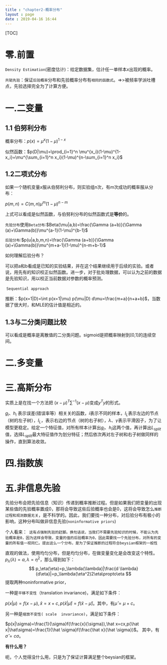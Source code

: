 ```yaml
---
title : "chapter2-概率分布"
layout : page
date : 2019-04-16 16:44
---
```


[TOC]



# 零.前置

`Density Estimation`(密度估计)：给定数据集，估计任一单样本$x$出现的概率。

`共轭先验`：保证`后验概率`分布和先验概率分布有`相同的函数式`。=>>被频率学派吐槽点，先验选择完全为了计算方便。



# 一.二变量

## 1.1 伯努利分布

概率分布：$p(x)=\mu^x(1-\mu)^{1-x}$

似然函数：$p(D|\mu)=\prod_{i=1}^n \mu^{x_i}(1-\mu)^{1-x_i}=\mu^{\sum_{i=1}^n x_i}(1-\mu)^{n-\sum_{i=1}^n x_i}$

## 1.2二项式分布

如果一个随机变量$x$服从伯努利分布，则实验组$n$次，有$m$次成功的概率服从分布：

$p(m,n)=C(m,n)\mu^m (1-\mu)^{n-m}$ 

上式可以看成是似然函数，与伯努利分布的似然函数式是**等价**的。

`先验分布`使用`Beta分布`:$Beta(\mu|a,b)=\frac{\Gamma (a+b)}{\Gamma (a)+\Gamma(b)}\mu^{a-1}(1-\mu)^{b-1}$

`后验分布`:$p(u|a,b,m,n)=\frac{\Gamma (a+b)}{\Gamma (a)+\Gamma(b)}\mu^{m+a-1}(1-\mu)^{n-m+b-1}$

如何理解后验分布？

​       可以把a和b看成是已知的实验结果，并在这个结果继续用于后续的实验。或者说，用先有的知识校正似然函数。进一步，对于批处理数据，可以认为之前的数据是先验知识，用以校正当前数据对参数的概率预测。

​       `Sequential approach`

推断：$p(x=1|D)=\int  p(x=1|\mu)  p(\mu|D) d\mu=\frac{m+a}{n+a+b}$，当数据了很大时，和MLE的估计值是相近的。

## 1.3与二分类问题比较

可以看成是概率是离散值的二分类问题。sigmoid是把概率映射到[0,1]的连续空间。

# 二.多变量



# 三.高斯分布

实质上是在找一个方法把   $(x-\mu)^T\sum ^{-1}(x-\mu)$变成$y^Ty$的形式。



$g_i、h_i$ 表示误差(错误率等）相关关的函数，$i$表示不同的样本，$I_L$表示左边的节点（树的左子树），$I_L$，表示右边的节点（树的右子树），$\lambda 、\gamma$表示平滑因子，为了让模型更稳定。给定一个特征值，对所有样本计算出$g_i、h_i$这两个值，再计算出$L_{split}$值，选择$L_{split}$最大特征值作为划分特征；然后依次再对左子树和右子树做同样的操作，直到算法收敛。

# 四.指数族



# 五.非信息先验

先验分布会把先验信息（知识）传递到概率推断过程。但是如果我们把变量的出现某些值的先验概率置成0，那将会导致这些后验概率也会是0，这将会导致怎么`推断过程和观测数据无关`，是不科学的。因此，我们要找一种分布，对后验分布有极小的影响，这种分布叫做非信息先验(`noninformative priors`)

个人看来：` 这有点强制先验的赶脚。换句话说，当我们不需要先验知识的时候，不能认为先验概率是0，因为这样会导致，变量的值的后验概率为0，因此需要找一个先验分布，对所有的变量的所有值一视同仁。提出这么一个分布，是为了保证推断的过程符合beysian框架的一般性`



直观的做法，使用均匀分布，但是均匀分布，在做变量变化是会改变这个特性。$p_\lambda(\lambda)=a,\lambda=\eta^2$，那么得到如下：
$$
p_\eta(\eta)=p_\lambda(\lambda)|\frac{d \lambda}{d\eta}|=p_\lambda(\eta^2)2\eta\propto\eta
$$
提取两种noninformative prior，

一种是`平移不变性`（translation invariance)，满足如下条件：

$p(x|\mu)=f(x-\mu),\hat x=x+c,p(\hat x|\hat\mu)=f(\hat x-\hat\mu)$。其中，有$\hat \mu=\mu+c$。

另一种是`缩放不变性( scale  invariance)`，满足如下条件：

$p(x|\sigma)=\frac{1}{\sigma}f(\frac{x}{\sigma}),\hat x=cx,p(\hat x|\hat\sigma)=\frac{1}{\hat \sigma}f(\frac{\hat x}{\hat \sigma})$。 其中，有$\hat \sigma=c\sigma$。

**有什么用？**

   呃，个人觉得没什么用，只是为了保证计算满足整个beysian的框架。